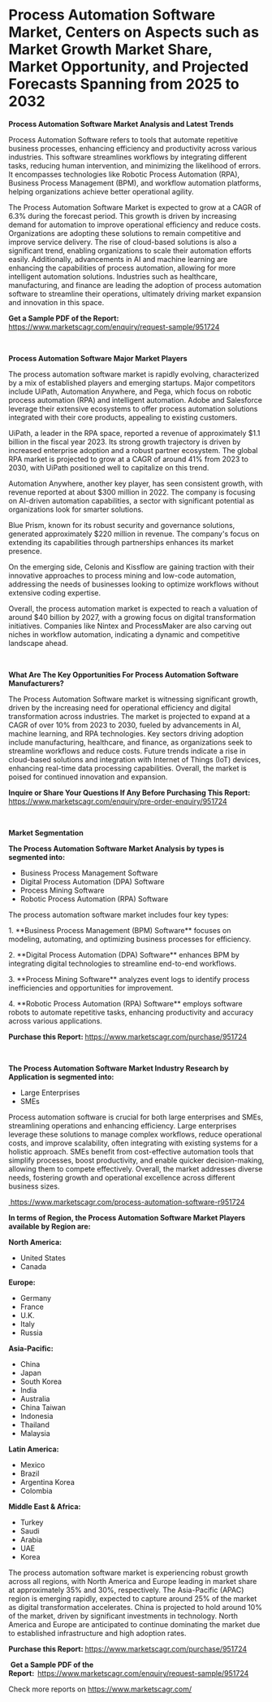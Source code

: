 <p><h1>Process Automation Software Market, Centers on Aspects such as Market Growth Market Share, Market Opportunity, and Projected Forecasts Spanning from 2025 to 2032</h1></p><p><strong>Process Automation Software Market Analysis and Latest Trends</strong></p>
<p><p>Process Automation Software refers to tools that automate repetitive business processes, enhancing efficiency and productivity across various industries. This software streamlines workflows by integrating different tasks, reducing human intervention, and minimizing the likelihood of errors. It encompasses technologies like Robotic Process Automation (RPA), Business Process Management (BPM), and workflow automation platforms, helping organizations achieve better operational agility.</p><p>The Process Automation Software Market is expected to grow at a CAGR of 6.3% during the forecast period. This growth is driven by increasing demand for automation to improve operational efficiency and reduce costs. Organizations are adopting these solutions to remain competitive and improve service delivery. The rise of cloud-based solutions is also a significant trend, enabling organizations to scale their automation efforts easily. Additionally, advancements in AI and machine learning are enhancing the capabilities of process automation, allowing for more intelligent automation solutions. Industries such as healthcare, manufacturing, and finance are leading the adoption of process automation software to streamline their operations, ultimately driving market expansion and innovation in this space.</p></p>
<p><strong>Get a Sample PDF of the Report:&nbsp;</strong> <a href="https://www.marketscagr.com/enquiry/request-sample/951724?utm_campaign=2384&utm_medium=2&utm_source=Github&utm_content=ia&utm_term=06032025&utm_id=process-automation-software">https://www.marketscagr.com/enquiry/request-sample/951724</a></p>
<p>&nbsp;</p>
<p><strong>Process Automation Software Major Market Players</strong></p>
<p><p>The process automation software market is rapidly evolving, characterized by a mix of established players and emerging startups. Major competitors include UiPath, Automation Anywhere, and Pega, which focus on robotic process automation (RPA) and intelligent automation. Adobe and Salesforce leverage their extensive ecosystems to offer process automation solutions integrated with their core products, appealing to existing customers.</p><p>UiPath, a leader in the RPA space, reported a revenue of approximately $1.1 billion in the fiscal year 2023. Its strong growth trajectory is driven by increased enterprise adoption and a robust partner ecosystem. The global RPA market is projected to grow at a CAGR of around 41% from 2023 to 2030, with UiPath positioned well to capitalize on this trend.</p><p>Automation Anywhere, another key player, has seen consistent growth, with revenue reported at about $300 million in 2022. The company is focusing on AI-driven automation capabilities, a sector with significant potential as organizations look for smarter solutions.</p><p>Blue Prism, known for its robust security and governance solutions, generated approximately $220 million in revenue. The company's focus on extending its capabilities through partnerships enhances its market presence.</p><p>On the emerging side, Celonis and Kissflow are gaining traction with their innovative approaches to process mining and low-code automation, addressing the needs of businesses looking to optimize workflows without extensive coding expertise.</p><p>Overall, the process automation market is expected to reach a valuation of around $40 billion by 2027, with a growing focus on digital transformation initiatives. Companies like Nintex and ProcessMaker are also carving out niches in workflow automation, indicating a dynamic and competitive landscape ahead.</p></p>
<p>&nbsp;</p>
<p><strong>What Are The Key Opportunities For Process Automation Software Manufacturers?</strong></p>
<p><p>The Process Automation Software market is witnessing significant growth, driven by the increasing need for operational efficiency and digital transformation across industries. The market is projected to expand at a CAGR of over 10% from 2023 to 2030, fueled by advancements in AI, machine learning, and RPA technologies. Key sectors driving adoption include manufacturing, healthcare, and finance, as organizations seek to streamline workflows and reduce costs. Future trends indicate a rise in cloud-based solutions and integration with Internet of Things (IoT) devices, enhancing real-time data processing capabilities. Overall, the market is poised for continued innovation and expansion.</p></p>
<p><strong>Inquire or Share Your Questions If Any Before Purchasing This Report:</strong> <a href="https://www.marketscagr.com/enquiry/pre-order-enquiry/951724?utm_campaign=2384&utm_medium=2&utm_source=Github&utm_content=ia&utm_term=06032025&utm_id=process-automation-software">https://www.marketscagr.com/enquiry/pre-order-enquiry/951724</a></p>
<p>&nbsp;</p>
<p><strong>Market Segmentation</strong></p>
<p><strong>The Process Automation Software Market Analysis by types is segmented into:</strong></p>
<p><ul><li>Business Process Management Software</li><li>Digital Process Automation (DPA) Software</li><li>Process Mining Software</li><li>Robotic Process Automation (RPA) Software</li></ul></p>
<p><p>The process automation software market includes four key types: </p><p>1. **Business Process Management (BPM) Software** focuses on modeling, automating, and optimizing business processes for efficiency. </p><p>2. **Digital Process Automation (DPA) Software** enhances BPM by integrating digital technologies to streamline end-to-end workflows. </p><p>3. **Process Mining Software** analyzes event logs to identify process inefficiencies and opportunities for improvement. </p><p>4. **Robotic Process Automation (RPA) Software** employs software robots to automate repetitive tasks, enhancing productivity and accuracy across various applications.</p></p>
<p><strong>Purchase this Report:&nbsp;</strong><a href="https://www.marketscagr.com/purchase/951724?utm_campaign=2384&utm_medium=2&utm_source=Github&utm_content=ia&utm_term=06032025&utm_id=process-automation-software">https://www.marketscagr.com/purchase/951724</a></p>
<p>&nbsp;</p>
<p><strong>The Process Automation Software Market Industry Research by Application is segmented into:</strong></p>
<p><ul><li>Large Enterprises</li><li>SMEs</li></ul></p>
<p><p>Process automation software is crucial for both large enterprises and SMEs, streamlining operations and enhancing efficiency. Large enterprises leverage these solutions to manage complex workflows, reduce operational costs, and improve scalability, often integrating with existing systems for a holistic approach. SMEs benefit from cost-effective automation tools that simplify processes, boost productivity, and enable quicker decision-making, allowing them to compete effectively. Overall, the market addresses diverse needs, fostering growth and operational excellence across different business sizes.</p></p>
<p><a href="https://www.marketscagr.com/process-automation-software-r951724?utm_campaign=2384&utm_medium=2&utm_source=Github&utm_content=ia&utm_term=06032025&utm_id=process-automation-software">&nbsp;https://www.marketscagr.com/process-automation-software-r951724</a></p>
<p><strong>In terms of Region, the Process Automation Software Market Players available by Region are:</strong></p>
<p>
    <p> <strong> North America: </strong>
        <ul>
            <li>United States</li>
            <li>Canada</li>
        </ul>
        </p> 
    <p> <strong> Europe: </strong>
        <ul>
            <li>Germany</li>
            <li>France</li>
            <li>U.K.</li>
            <li>Italy</li>
            <li>Russia</li>
        </ul>
        </p> 
    <p> <strong> Asia-Pacific: </strong>
        <ul>
            <li>China</li>
            <li>Japan</li>
            <li>South Korea</li>
            <li>India</li>
            <li>Australia</li>
            <li>China Taiwan</li>
            <li>Indonesia</li>
            <li>Thailand</li>
            <li>Malaysia</li>
        </ul>
        </p> 
    <p> <strong> Latin America: </strong>
        <ul>
            <li>Mexico</li>
            <li>Brazil</li>
            <li>Argentina Korea</li>
            <li>Colombia</li>
        </ul>
        </p> 
    <p> <strong> Middle East & Africa: </strong>
        <ul>
            <li>Turkey</li>
            <li>Saudi</li>
            <li>Arabia</li>
            <li>UAE</li>
            <li>Korea</li>
        </ul>
    </p>
    </p>
<p><p>The process automation software market is experiencing robust growth across all regions, with North America and Europe leading in market share at approximately 35% and 30%, respectively. The Asia-Pacific (APAC) region is emerging rapidly, expected to capture around 25% of the market as digital transformation accelerates. China is projected to hold around 10% of the market, driven by significant investments in technology. North America and Europe are anticipated to continue dominating the market due to established infrastructure and high adoption rates.</p></p>
<p><strong>Purchase this Report: </strong><a href="https://www.marketscagr.com/purchase/951724?utm_campaign=2384&utm_medium=2&utm_source=Github&utm_content=ia&utm_term=06032025&utm_id=process-automation-software">https://www.marketscagr.com/purchase/951724</a></p>
<p>&nbsp;<strong>Get a Sample PDF of the Report:&nbsp;&nbsp;</strong><a href="https://www.marketscagr.com/enquiry/request-sample/951724?utm_campaign=2384&utm_medium=2&utm_source=Github&utm_content=ia&utm_term=06032025&utm_id=process-automation-software">https://www.marketscagr.com/enquiry/request-sample/951724</a></p>
<p><strong></strong></p>
<p>Check more reports on <a href="https://www.marketscagr.com/?utm_campaign=2384&utm_medium=2&utm_source=Github&utm_content=ia&utm_term=06032025&utm_id=process-automation-software">https://www.marketscagr.com/</a></p>